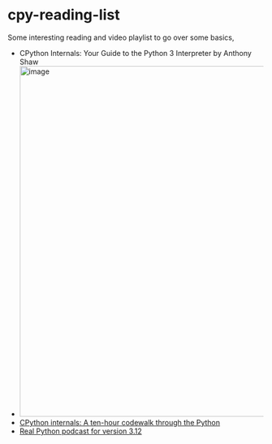 # cpy-reading-list

Some interesting reading and video playlist to go over some basics,
- CPython Internals: Your Guide to the Python 3 Interpreter by Anthony Shaw
- <img width="691" alt="image" src="https://github.com/khac/cpy-reading-list/assets/25533953/484e44a5-353f-4474-822d-970adfee0314">
- [CPython internals: A ten-hour codewalk through the Python](https://www.youtube.com/playlist?list=PLzV58Zm8FuBL6OAv1Yu6AwXZrnsFbbR0S)
- [Real Python podcast for version 3.12](https://realpython.com/podcasts/rpp/175/)

